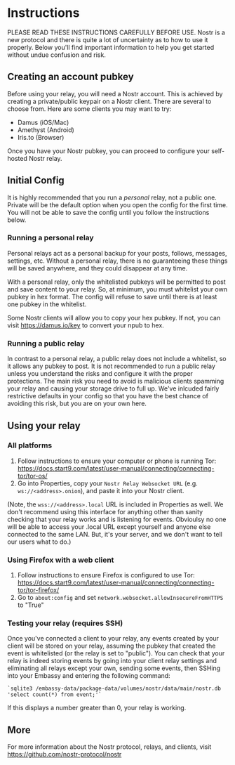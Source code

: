 # Instructions

PLEASE READ THESE INSTRUCTIONS CAREFULLY BEFORE USE. Nostr is a new protocol and
there is quite a lot of uncertainty as to how to use it properly. Below you'll
find important information to help you get started without undue confusion and
risk.

## Creating an account pubkey

Before using your relay, you will need a Nostr account. This is achieved by
creating a private/public keypair on a Nostr client. There are several to choose
from. Here are some clients you may want to try:

- Damus (iOS/Mac)
- Amethyst (Android)
- Iris.to (Browser)

Once you have your Nostr pubkey, you can proceed to configure your self-hosted
Nostr relay.

## Initial Config

It is highly recommended that you run a _personal_ relay, not a public one.
Private will be the default option when you open the config for the first time.
You will not be able to save the config until you follow the instructions below.

### Running a personal relay

Personal relays act as a personal backup for your posts, follows, messages,
settings, etc. Without a personal relay, there is no guaranteeing these things
will be saved anywhere, and they could disappear at any time.

With a personal relay, only the whitelisted pubkeys will be permitted to post and
save content to your relay. So, at minimum, you must whitelist your own pubkey
in hex format. The config will refuse to save until there is at least one pubkey
in the whitelist.

Some Nostr clients will allow you to copy your hex pubkey. If not, you can visit
https://damus.io/key to convert your npub to hex.

### Running a public relay

In contrast to a personal relay, a public relay does not include a whitelist, so
it allows any pubkey to post. It is not recommended to run a public relay unless
you understand the risks and configure it with the proper protections. The main
risk you need to avoid is malicious clients spamming your relay and causing your
storage drive to full up. We've inlcuded fairly restrictive defaults in your
config so that you have the best chance of avoiding this risk, but you are on
your own here.

## Using your relay

### All platforms

1. Follow instructions to ensure your computer or phone is running Tor:
   https://docs.start9.com/latest/user-manual/connecting/connecting-tor/tor-os/
2. Go into Properties, copy your `Nostr Relay Websocket URL` (e.g.
   `ws://<address>.onion`), and paste it into your Nostr client.

(Note, the `wss://<address>.local` URL is included in Properties as well. We
don't recommend using this interface for anything other than sanity checking
that your relay works and is listening for events. Obvioulsy no one will be able
to access your .local URL except yourself and anyone else connected to the same
LAN. But, it's your server, and we don't want to tell our users what to do.)

### Using Firefox with a web client

1. Follow instructions to ensure Firefox is configured to use Tor:
   https://docs.start9.com/latest/user-manual/connecting/connecting-tor/tor-firefox/
2. Go to `about:config` and set `network.websocket.allowInsecureFromHTTPS` to
   "True"

### Testing your relay (requires SSH)

Once you've connected a client to your relay, any events created by your client
will be stored on your relay, assuming the pubkey that created the event is
whitelisted (or the relay is set to "public"). You can check that your relay is
indeed storing events by going into your client relay settings and eliminating
all relays except your own, sending some events, then SSHing into your Embassy
and entering the following command:

```
`sqlite3 /embassy-data/package-data/volumes/nostr/data/main/nostr.db 'select count(*) from event;'`
```

If this displays a number greater than 0, your relay is working.

## More

For more information about the Nostr protocol, relays, and clients, visit
https://github.com/nostr-protocol/nostr
